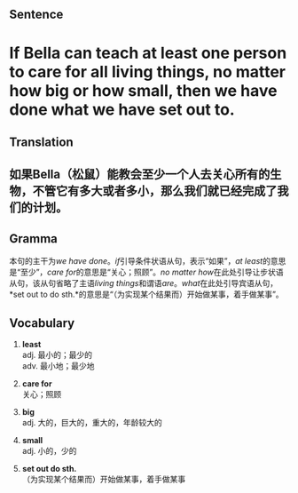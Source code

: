 ## Sentence

<h1>If Bella can teach at least one person to care for all living things, no matter how big or how small, then we have done what we have set out to.</h1>

## Translation

<h2>如果Bella（松鼠）能教会至少一个人去关心所有的生物，不管它有多大或者多小，那么我们就已经完成了我们的计划。</h2>     

## Gramma     

本句的主干为*we have done*。*if*引导条件状语从句，表示“如果”，*at least*的意思是“至少”，*care for*的意思是“关心；照顾”。*no matter how*在此处引导让步状语从句，该从句省略了主语*living things*和谓语*are*。*what*在此处引导宾语从句，*set out to do sth.*的意思是“（为实现某个结果而）开始做某事，着手做某事”。      


## Vocabulary   

1. **least**        
adj. 最小的；最少的          
adv. 最小地；最少地         

2. **care for**         
关心；照顾         

3. **big**         
adj. 大的，巨大的，重大的，年龄较大的        

4. **small**        
adj. 小的，少的        

5. **set out do sth.**        
（为实现某个结果而）开始做某事，着手做某事         
